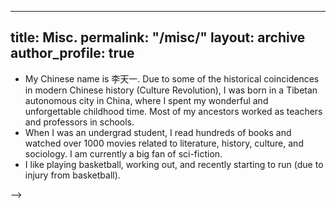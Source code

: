 
---
title: Misc.
permalink: "/misc/"
layout: archive
author_profile: true
---


<!--
{% include base_path %}
{% for post in site.teaching reversed %}
  {% include archive-single.html %}
{% endfor %}
-->

*  My Chinese name is 李天一. Due to some of the historical coincidences in modern Chinese history (Culture Revolution),  I was born in a Tibetan autonomous city in China, where I spent my wonderful and unforgettable childhood time. Most of my ancestors worked as teachers and professors in schools. 
*  When I was an undergrad student, I read hundreds of books and watched over 1000 movies related to literature, history,  culture, and sociology. I am currently a big fan of sci-fiction. 
*  I like playing basketball, working out, and recently starting to run (due to injury from basketball).

<!-- * <a href="https://zhiyongcui.com/CEE412_CET522/"><i class='fa fa-book'></i> CEE 412 / CET 512: Transportation Data Management and Visualization </a> -->
<!-- * CEGE 3201 Transportation Engineering, UMN, Spring 2021 
	* Undergraduate-level
	* Traffic Engineering Topic: Geometric factors, traffic flow theory
	* ITS Topic: Autonomated vehicles and intelligent transportation systems

* CEE 410 Traffic Engineering Fundamentals, UW, Spring 2019 
	* Graduate- and undergraduate-level
	* Topic: Concepts of HCM calculation, traffic flow theory, transportation engineering and statistics


### Guest Lecturer

* Engineering Discovery Days, University of Washington, Spring 2019
	* Topic: Transportation Data Science --> -->

  
